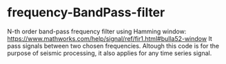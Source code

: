 # frequency-BandPass-filter
N-th order band-pass frequency filter using Hamming window: https://www.mathworks.com/help/signal/ref/fir1.html#bulla52-window
It pass signals between two chosen frequencies.
Altough this code is for the purpose of seismic processing, it also applies for any time series signal.
